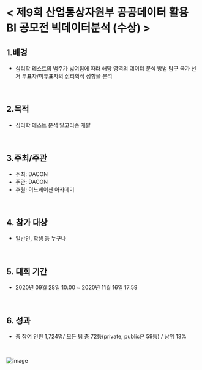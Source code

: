 # < 제9회 산업통상자원부 공공데이터 활용 BI 공모전 빅데이터분석 (수상) >


## 1.배경  
 - 심리학 테스트의 범주가 넓어짐에 따라 해당 영역의 데이터 분석 방법 탐구 국가 선거 투표자/미투표자의 심리학적 성향을 분석   
<br>

## 2.목적  
 - 심리학 테스트 분석 알고리즘 개발  

<br>

## 3.주최/주관  
 - 주최: DACON
 - 주관: DACON 
 - 후원: 이노베이션 아카데미  
<br>

## 4. 참가 대상  
 - 일반인, 학생 등 누구나  

<br>

## 5. 대회 기간
 - 2020년 09월 28일 10:00 ~ 2020년 11월 16일 17:59  
<br>

## 6. 성과
 - 총 참여 인원 1,724명/ 모든 팀 중 72등(private, public은 59등) / 상위 13%
<br>

![image](https://user-images.githubusercontent.com/55688416/151649190-f15f70a1-af9c-424a-8cf0-3198b46a3e9b.png)
